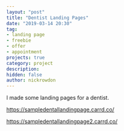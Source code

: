 ```yaml
---
layout: "post"
title: "Dentist Landing Pages"
date: "2019-03-14 20:30"
tag:
- landing page
- freebie
- offer
- appointment
projects: true
category: project
description:
hidden: false
author: nickrowdon
---
```


I made some landing pages for a dentist.

https://sampledentallandingpage.carrd.co/

https://sampledentallandingpage2.carrd.co/

